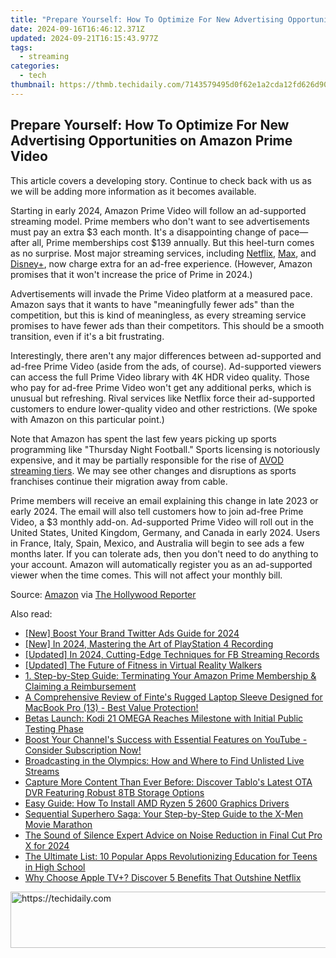 ```yaml
---
title: "Prepare Yourself: How To Optimize For New Advertising Opportunities on Amazon Prime Video"
date: 2024-09-16T16:46:12.371Z
updated: 2024-09-21T16:15:43.977Z
tags:
  - streaming
categories:
  - tech
thumbnail: https://thmb.techidaily.com/7143579495d0f62e1a2cda12fd626d9036d87a576b32c356f772aa95549b6f82.jpg
---
```


## Prepare Yourself: How To Optimize For New Advertising Opportunities on Amazon Prime Video

This article covers a developing story. Continue to check back with us as we will be adding more information as it becomes available.

 Starting in early 2024, Amazon Prime Video will follow an ad-supported streaming model. Prime members who don't want to see advertisements must pay an extra $3 each month. It's a disappointing change of pace—after all, Prime memberships cost $139 annually. But this heel-turn comes as no surprise. Most major streaming services, including [Netflix](https://article-tips.techidaily.com/building-bonds-youtube-and-brands-in-unity/), [Max](https://screen-mirroring-recording.techidaily.com/in-2024-audience-wow-factor-best-stream-cameras-for-your-twitch-channel/), and [Disney+](https://facebook-videos.techidaily.com/2024-approved-seamless-digital-presence-top-screen-share-methods-on-social-streaming-platforms/), now charge extra for an ad-free experience. (However, Amazon promises that it won't increase the price of Prime in 2024.)

 Advertisements will invade the Prime Video platform at a measured pace. Amazon says that it wants to have "meaningfully fewer ads" than the competition, but this is kind of meaningless, as every streaming service promises to have fewer ads than their competitors. This should be a smooth transition, even if it's a bit frustrating.

 Interestingly, there aren't any major differences between ad-supported and ad-free Prime Video (aside from the ads, of course). Ad-supported viewers can access the full Prime Video library with 4K HDR video quality. Those who pay for ad-free Prime Video won't get any additional perks, which is unusual but refreshing. Rival services like Netflix force their ad-supported customers to endure lower-quality video and other restrictions. (We spoke with Amazon on this particular point.)

 Note that Amazon has spent the last few years picking up sports programming like "Thursday Night Football." Sports licensing is notoriously expensive, and it may be partially responsible for the rise of [AVOD streaming tiers](https://iphone-transfer.techidaily.com/how-to-transfer-from-apple-iphone-13-to-samsung-galaxy-s20-drfone-by-drfone-transfer-from-ios/). We may see other changes and disruptions as sports franchises continue their migration away from cable.

 Prime members will receive an email explaining this change in late 2023 or early 2024\. The email will also tell customers how to join ad-free Prime Video, a $3 monthly add-on. Ad-supported Prime Video will roll out in the United States, United Kingdom, Germany, and Canada in early 2024\. Users in France, Italy, Spain, Mexico, and Australia will begin to see ads a few months later. If you can tolerate ads, then you don't need to do anything to your account. Amazon will automatically register you as an ad-supported viewer when the time comes. This will not affect your monthly bill.

 Source: [Amazon](https://www.aboutamazon.com/news/entertainment/prime-video-update-announces-limited-ads) via [The Hollywood Reporter](https://www.hollywoodreporter.com/business/business-news/amazon-prime-video-ads-2024-1235596567/)

<ins class="adsbygoogle"
     style="display:block"
     data-ad-format="autorelaxed"
     data-ad-client="ca-pub-7571918770474297"
     data-ad-slot="1223367746"></ins>

<ins class="adsbygoogle"
     style="display:block"
     data-ad-client="ca-pub-7571918770474297"
     data-ad-slot="8358498916"
     data-ad-format="auto"
     data-full-width-responsive="true"></ins>

<span class="atpl-alsoreadstyle">Also read:</span>
<div><ul>
<li><a href="https://twitter-videos.techidaily.com/new-boost-your-brand-twitter-ads-guide-for-2024/"><u>[New] Boost Your Brand Twitter Ads Guide for 2024</u></a></li>
<li><a href="https://screen-video-capture.techidaily.com/new-in-2024-mastering-the-art-of-playstation-4-recording/"><u>[New] In 2024, Mastering the Art of PlayStation 4 Recording</u></a></li>
<li><a href="https://screen-activity-recording.techidaily.com/updated-in-2024-cutting-edge-techniques-for-fb-streaming-records/"><u>[Updated] In 2024, Cutting-Edge Techniques for FB Streaming Records</u></a></li>
<li><a href="https://some-guidance.techidaily.com/updated-the-future-of-fitness-in-virtual-reality-walkers/"><u>[Updated] The Future of Fitness in Virtual Reality Walkers</u></a></li>
<li><a href="https://media-tips.techidaily.com/1-step-by-step-guide-terminating-your-amazon-prime-membership-and-claiming-a-reimbursement/"><u>1. Step-by-Step Guide: Terminating Your Amazon Prime Membership & Claiming a Reimbursement</u></a></li>
<li><a href="https://buynow-info.techidaily.com/a-comprehensive-review-of-fintes-rugged-laptop-sleeve-designed-for-macbook-pro-13-best-value-protection/"><u>A Comprehensive Review of Finte's Rugged Laptop Sleeve Designed for MacBook Pro (13) - Best Value Protection!</u></a></li>
<li><a href="https://media-tips.techidaily.com/betas-launch-kodi-21-omega-reaches-milestone-with-initial-public-testing-phase/"><u>Betas Launch: Kodi 21 OMEGA Reaches Milestone with Initial Public Testing Phase</u></a></li>
<li><a href="https://media-tips.techidaily.com/boost-your-channels-success-with-essential-features-on-youtube-consider-subscription-now/"><u>Boost Your Channel's Success with Essential Features on YouTube - Consider Subscription Now!</u></a></li>
<li><a href="https://media-tips.techidaily.com/broadcasting-in-the-olympics-how-and-where-to-find-unlisted-live-streams/"><u>Broadcasting in the Olympics: How and Where to Find Unlisted Live Streams</u></a></li>
<li><a href="https://media-tips.techidaily.com/capture-more-content-than-ever-before-discover-tablos-latest-ota-dvr-featuring-robust-8tb-storage-options/"><u>Capture More Content Than Ever Before: Discover Tablo's Latest OTA DVR Featuring Robust 8TB Storage Options</u></a></li>
<li><a href="https://win-dash.techidaily.com/easy-guide-how-to-install-amd-ryzen-5-2600-graphics-drivers/"><u>Easy Guide: How To Install AMD Ryzen 5 2600 Graphics Drivers</u></a></li>
<li><a href="https://tech-recovery.techidaily.com/sequential-superhero-saga-your-step-by-step-guide-to-the-x-men-movie-marathon/"><u>Sequential Superhero Saga: Your Step-by-Step Guide to the X-Men Movie Marathon</u></a></li>
<li><a href="https://video-content-creator.techidaily.com/the-sound-of-silence-expert-advice-on-noise-reduction-in-final-cut-pro-x-for-2024/"><u>The Sound of Silence Expert Advice on Noise Reduction in Final Cut Pro X for 2024</u></a></li>
<li><a href="https://tech-recovery.techidaily.com/the-ultimate-list-10-popular-apps-revolutionizing-education-for-teens-in-high-school/"><u>The Ultimate List: 10 Popular Apps Revolutionizing Education for Teens in High School</u></a></li>
<li><a href="https://media-tips.techidaily.com/why-choose-apple-tvplus-discover-5-benefits-that-outshine-netflix/"><u>Why Choose Apple TV+? Discover 5 Benefits That Outshine Netflix</u></a></li>
</ul></div>

<!-- affiliate ads begin -->
<a href="https://appsumo.8odi.net/c/5597632/2123730/7443" target="_top" id="2123730">
  <img src="//a.impactradius-go.com/display-ad/7443-2123730" border="0" alt="https://techidaily.com" width="728" height="90"/>
</a>
<img height="0" width="0" src="https://appsumo.8odi.net/i/5597632/2123730/7443" style="position:absolute;visibility:hidden;" border="0" />
<!-- affiliate ads end -->

